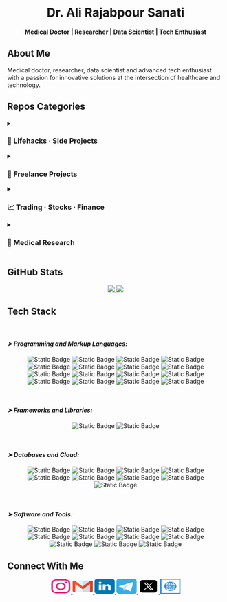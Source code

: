 # <div align="center">Dr. Ali Rajabpour Sanati</div>

<div align="center">
  <strong>Medical Doctor | Researcher | Data Scientist | Tech Enthusiast</strong>
</div>

## About Me

<div align="left">
  <p>Medical doctor, researcher, data scientist and advanced tech enthusiast with a passion for innovative solutions at the intersection of healthcare and technology.</p>
</div>

## Repos Categories

<details>
<summary><h3> 🌱 Lifehacks · Side Projects </h3></summary>
<p>- <a href="https://github.com/ali-rajabpour/Discord-Automation">Discord-Automation</a> | A Chrome extension with a Python backend that automates sending messages across multiple Discord accounts, featuring 24-hour batching, account rotation, and robust UI container selection for reliable messaging automation</p>
<p>- <a href="https://github.com/ali-rajabpour/FileFlow">FileFlow</a> | generates a visual diagram and Markdown report of file-to-file import dependencies within a Python project using only the standard library</p>
<p>- <a href="https://github.com/ali-rajabpour/NameMimicker">NameMimicker</a> | A Python tool for generating Unicode lookalike strings with advanced obfuscation techniques for security research and homoglyph analysis</p>
<p>- <a href="https://github.com/ali-rajabpour/Twitter-Automation">Twitter-Automation</a> | </p>
<p>- <a href="https://github.com/ali-rajabpour/Instagram-Automation">Instagram-Automation</a> | </p>
<p>- <a href="https://github.com/ali-rajabpour/persian-google-calendar">persian-google-calendar</a> | A web application that allows users to view and manage their Google Calendar events using a Persian/Jalali calendar interface</p>
<p>- <a href="https://github.com/ali-rajabpour/s-ui-frontend">s-ui-frontend</a> | Frontend for s-ui</p>
<p>- <a href="https://github.com/ali-rajabpour/s-ui">s-ui</a> | An advanced Web Panel • Built for SagerNet/Sing-Box</p>
<p>- <a href="https://github.com/ali-rajabpour/Automated-Traffic-Tickets-Device">Automated-Traffic-Tickets-Device</a> | Automated recognition, registration and uploading of traffic tickets device</p>
<p>- <a href="https://github.com/ali-rajabpour/CIDR-to-IP-List">CIDR-to-IP-List</a> | </p>
</details>

<details>
<summary><h3> 💼 Freelance Projects </h3></summary>
<p>- <a href="https://github.com/ali-rajabpour/ServerMGMT">ServerMGMT</a> | </p>
<p>- <a href="https://github.com/ali-rajabpour/MultiBC_Faucet">MultiBC_Faucet</a> | </p>
<p>- <a href="https://github.com/ali-rajabpour/QURC">QURC</a> | </p>
<p>- <a href="https://github.com/ali-rajabpour/BUMSLMS">BUMSLMS</a> | </p>
<p>- <a href="https://github.com/ali-rajabpour/moodlemobile2">moodlemobile2</a> | </p>
<p>- <a href="https://github.com/ali-rajabpour/bigbluebutton">bigbluebutton</a> | </p>
</details>

<details>
<summary><h3> 📈 Trading · Stocks · Finance </h3></summary>
<p>- <a href="https://github.com/ali-rajabpour/Phoenix">Phoenix</a> | </p>
<p>- <a href="https://github.com/ali-rajabpour/Leverage_PosSize_RR_TelegramBot">Leverage_PosSize_RR_TelegramBot</a> | Telegram Bot for Calculating leverage, position size and RR based on user inputs</p>
<p>- <a href="https://github.com/ali-rajabpour/Leverage-Position-Size-and-RR">Leverage-Position-Size-and-RR</a> | Script to calculate leverage, position size and RR based on the user inputs</p>
<p>- <a href="https://github.com/ali-rajabpour/TradingView-Webhook-Bot">TradingView-Webhook-Bot</a> | listens to TradingView alerts via webhooks and sends them instantly to Telegram, Discord, Twitter and/or Email</p>
</details>

<details>
<summary><h3> 🔬 Medical Research </h3></summary>
<p>- <a href="https://github.com/ali-rajabpour/ResearchDataCleaner">ResearchDataCleaner</a> | Preprocess raw patient data related to rare neurological diseases; handles missing values and normalizes features to prepare the data for further analysis</p>
</details>

## GitHub Stats

<div align="center">
  <a href="https://github.com/anuraghazra/github-readme-stats">
    <img height="180em" src="https://github-readme-stats.vercel.app/api?username=ali-rajabpour&show_icons=true&include_all_commits=true&count_private=true&theme=default&bg_color=ffffff" />
    <img height="180em" src="https://github-readme-stats.vercel.app/api/top-langs/?username=ali-rajabpour&layout=compact&langs_count=8&theme=default&bg_color=ffffff" />
  </a>
</div>

## Tech Stack
<br>
<div align="left">
<h4><em>➤ Programming and Markup Languages:</em></h4>
</div>
<div align="center">

![Static Badge](https://img.shields.io/badge/JavaScript-%23F7DF1E?style=for-the-badge&logo=JavaScript&logoColor=%23ffffff)
![Static Badge](https://img.shields.io/badge/TypeScript-%233178C6?style=for-the-badge&logo=TypeScript&logoColor=%23ffffff)
![Static Badge](https://img.shields.io/badge/React-%2361DAFB?style=for-the-badge&logo=React&logoColor=%23ffffff)
![Static Badge](https://img.shields.io/badge/HTML5-%23E34F26?style=for-the-badge&logo=HTML5&logoColor=%23ffffff)
![Static Badge](https://img.shields.io/badge/CSS3-%23663399?style=for-the-badge&logo=CSS3&logoColor=%23ffffff)
![Static Badge](https://img.shields.io/badge/Python-%233776AB?style=for-the-badge&logo=Python&logoColor=%23ffffff)
![Static Badge](https://img.shields.io/badge/Arduino-%2300878F?style=for-the-badge&logo=Arduino&logoColor=%23ffffff)
![Static Badge](https://img.shields.io/badge/Bash-%234EAA25?style=for-the-badge&logo=gnubash&logoColor=%23ffffff)
![Static Badge](https://img.shields.io/badge/Flask-%23000000?style=for-the-badge&logo=Flask&logoColor=%23ffffff)
![Static Badge](https://img.shields.io/badge/Next.js-%23000000?style=for-the-badge&logo=nextjs&logoColor=%23ffffff)
![Static Badge](https://img.shields.io/badge/Node.js-%235FA04E?style=for-the-badge&logo=nodejs&logoColor=%23ffffff)
![Static Badge](https://img.shields.io/badge/NPM-%23CB3837?style=for-the-badge&logo=npm&logoColor=%23ffffff)
![Static Badge](https://img.shields.io/badge/PHP-%23777BB4?style=for-the-badge&logo=php&logoColor=%23ffffff)
![Static Badge](https://img.shields.io/badge/Solidity-%23363636?style=for-the-badge&logo=solidity&logoColor=%23ffffff)
![Static Badge](https://img.shields.io/badge/TailwindCSS-%2306B6D4?style=for-the-badge&logo=tailwindcss&logoColor=%23ffffff)
![Static Badge](https://img.shields.io/badge/Vue.js-%234FC08D?style=for-the-badge&logo=vuejs&logoColor=%23ffffff)

</div>

<br>
<div align="left">
<h4><em>➤ Frameworks and Libraries:</em></h4>
</div>
<div align="center">

![Static Badge](https://img.shields.io/badge/Numpy-%23013243?style=for-the-badge&logo=numpy&logoColor=%23ffffff)
![Static Badge](https://img.shields.io/badge/Pandas-%23150458?style=for-the-badge&logo=pandas&logoColor=%23ffffff)

</div>

<br>
<div align="left">
<h4><em>➤ Databases and Cloud:</em></h4>
</div>
<div align="center">

![Static Badge](https://img.shields.io/badge/AWS-%23FF9900?style=for-the-badge&logo=Amazon&logoColor=%23ffffff)
![Static Badge](https://img.shields.io/badge/Apache-%23D22128?style=for-the-badge&logo=Apache&logoColor=%23ffffff)
![Static Badge](https://img.shields.io/badge/Kafka-%23231F20?style=for-the-badge&logo=ApacheKafka&logoColor=%23ffffff)
![Static Badge](https://img.shields.io/badge/Grafana-%23F46800?style=for-the-badge&logo=grafana&logoColor=%23ffffff)
![Static Badge](https://img.shields.io/badge/Kubernetes-%23326CE5?style=for-the-badge&logo=kubernetes&logoColor=%23ffffff)
![Static Badge](https://img.shields.io/badge/Docker-%232496ED?style=for-the-badge&logo=Docker&logoColor=%23ffffff)
![Static Badge](https://img.shields.io/badge/MySQL-%234479A1?style=for-the-badge&logo=mysql&logoColor=%23ffffff)
![Static Badge](https://img.shields.io/badge/PostgreSQL-%234169E1?style=for-the-badge&logo=postgresql&logoColor=%23ffffff)
![Static Badge](https://img.shields.io/badge/Sqlite-%23003B57?style=for-the-badge&logo=sqlite&logoColor=%23ffffff)

</div>

<br>
<div align="left">
<h4><em>➤ Software and Tools:</em></h4>
</div>
<div align="center">

![Static Badge](https://img.shields.io/badge/Linux-%23FCC624?style=for-the-badge&logo=linux&logoColor=%23ffffff)
![Static Badge](https://img.shields.io/badge/Debian-%23A81D33?style=for-the-badge&logo=Debian&logoColor=%23ffffff)
![Static Badge](https://img.shields.io/badge/Ubuntu-%23E95420?style=for-the-badge&logo=ubuntu&logoColor=%23ffffff)
![Static Badge](https://img.shields.io/badge/Anaconda-%2344A833?style=for-the-badge&logo=Anaconda&logoColor=%23ffffff)
![Static Badge](https://img.shields.io/badge/Photoshop-%234285F4?style=for-the-badge&logo=photoshop&logoColor=%23ffffff)
![Static Badge](https://img.shields.io/badge/Woocommerce-%2396588A?style=for-the-badge&logo=woocommerce&logoColor=%23ffffff)
![Static Badge](https://img.shields.io/badge/WordPress-%2321759B?style=for-the-badge&logo=wordpress&logoColor=%23ffffff)
![Static Badge](https://img.shields.io/badge/Figma-%23F24E1E?style=for-the-badge&logo=figma&logoColor=%23ffffff)
![Static Badge](https://img.shields.io/badge/Moodle-%23F98012?style=for-the-badge&logo=moodle&logoColor=%23ffffff)
![Static Badge](https://img.shields.io/badge/Nginx-%23009639?style=for-the-badge&logo=nginx&logoColor=%23ffffff)
![Static Badge](https://img.shields.io/badge/IBM%20Spss-%233D7EBB?style=for-the-badge&logo=spss&logoColor=%23ffffff)

</div>

## Connect With Me

<div align="center">
  <a href="https://www.instagram.com/ali.poursanati/">
    <img src="https://raw.githubusercontent.com/ali-rajabpour/ali-rajabpour/refs/heads/main/assets/icons/instagram.svg" width="47" height="35" alt="instagram logo" />
  </a>
  <a href="mailto:ali.poursanati@gmail.com">
    <img src="https://raw.githubusercontent.com/ali-rajabpour/ali-rajabpour/refs/heads/main/assets/icons/gmail.svg" width="47" height="35" alt="gmail logo" />
  </a>
  <a href="https://www.linkedin.com/in/alirajabpour/">
    <img src="https://raw.githubusercontent.com/ali-rajabpour/ali-rajabpour/refs/heads/main/assets/icons/linkedin.svg" width="47" height="35" alt="linkedin logo" />
  </a>
  <a href="https://t.me/ali_rps">
    <img src="https://raw.githubusercontent.com/ali-rajabpour/ali-rajabpour/refs/heads/main/assets/icons/telegram.svg" width="47" height="35" alt="telegram logo" />
  </a>
  <a href="https://twitter.com/A_Rajabpour">
    <img src="https://raw.githubusercontent.com/ali-rajabpour/ali-rajabpour/refs/heads/main/assets/icons/x.svg" width="47" height="35" alt="twitter logo" />
  </a>
  <a href="https://Rajabpour.com">
    <img src="https://raw.githubusercontent.com/ali-rajabpour/ali-rajabpour/refs/heads/main/assets/icons/website.svg" width="47" height="35" alt="website" />
  </a>
</div>

